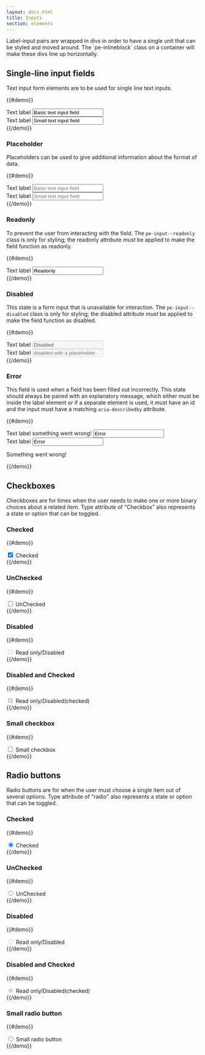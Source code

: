 ```yaml
---
layout: docs.html
title: Inputs
section: elements
---
```



<aside>
Label-input pairs are wrapped in divs in order to have a single unit that can be styled and moved around. The `pe-inlineblock` class on a container will make these divs line up horizontally.
</aside>

## Single-line input fields

Text input form elements are to be used for single line text inputs.

{{#demo}}
<div class="pe-inlineblock">
  <div class="pe-input">
    <label for="i1">Text label</label>
    <input type="text" id="i1" value="Basic text input field">
  </div>

  <div class="pe-input pe-input--small">
    <label for="i2">Text label</label>
    <input type="text" id="i2" value="Small text input field">
  </div>
</div>
{{/demo}}

### Placeholder

Placeholders can be used to give additional information about the format of data.

{{#demo}}
<div class="pe-input">
  <label for="i3">Text label</label>
  <input type="text" id="i3" placeholder="Basic text input field" value="">
</div>

<div class="pe-input pe-input--small">
  <label for="i4">Text label</label>
  <input type="text" id="i4" placeholder="Small text input field" value="">
</div>
{{/demo}}

### Readonly

To prevent the user from interacting with the field. The `pe-input--readonly` class is only for styling; the readonly attribute *must* be applied to make the field function as readonly.

{{#demo}}
<div class="pe-input pe-input--readonly">
  <label for="i5">Text label</label>
  <input type="text" id="i5" value="Readonly" readonly>
</div>
{{/demo}}

### Disabled

This state is a form input that is unavailable for interaction. The `pe-input--disabled` class is only for styling; the disabled attribute *must* be applied to make the field function as disabled.

{{#demo}}
<div class="pe-input pe-input--disabled">
  <label for="i6">Text label</label>
  <input type="text" id="i6" value="Disabled" disabled>
</div>

<div class="pe-input pe-input--disabled">
  <label for="i7">Text label</label>
  <input type="text" id="i7" placeholder="disabled with a placeholder" value="" disabled>
</div>
{{/demo}}

### Error

This field is used when a field has been filled out incorrectly. This state should always be paired with an explanatory message, which either must be inside the label element *or* if a separate element is used, it must have an id and the input must have a matching `aria-describedby` attribute.

{{#demo}}
<div class="pe-input pe-input--small pe-input--error">
  <label for="i8">Text label <span class="pe-error-text">something went wrong!</span></label>
  <input type="text" id="i8" value="Error">
</div>

<div class="pe-input pe-input--error">
  <label for="i9">Text label </label>
  <input type="text" id="i9" aria-describedby="i9-error" value="Error">
  <p id="i9-error" class="pe-error-text">Something went wrong!</p>
</div>
{{/demo}}

## Checkboxes

Checkboxes are for times when the user needs to make one or more binary choices about a related item. Type attribute of "Checkbox" also represents a state or option that can be toggled.

### Checked

{{#demo}}
  <div class="pe-checkbox pe-checkbox--checked">
    <input type="checkbox" name="Checked" id="chk1" value="" checked>
    <label for="chk1">Checked</label>
  </div>
{{/demo}}

### UnChecked

{{#demo}}
  <div class="pe-checkbox pe-checkbox--unchecked">
    <input type="checkbox" name="UnChecked" id="chk2" value="">
    <label for="chk2">UnChecked</label>
  </div>
{{/demo}}

### Disabled

{{#demo}}
  <div class="pe-checkbox pe-checkbox--disabled">
    <input type="checkbox" name="Read only/Disabled" id="chk3" value="" disabled>
    <label for="chk3">Read only/Disabled</label>
  </div>
{{/demo}}

### Disabled and Checked

{{#demo}}
 <div class="pe-checkbox pe-checkbox--disabled-checked">
    <input type="checkbox" name="Read only/Disabled (checked)" id="chk4" value="" disabled checked>
    <label for="chk4">Read only/Disabled(checked)</label>
 </div>
{{/demo}}

### Small checkbox

{{#demo}}
  <div class="pe-checkbox pe-checkbox--small">
    <input type="checkbox" name="Small checkbox" id="chk5" value="">
    <label for="chk5">Small checkbox</label>
  </div>
{{/demo}}


## Radio buttons

Radio buttons are for when the user must choose a single item out of several options. Type attribute of "radio" also represents a state or option that can be toggled.

### Checked

{{#demo}}
  <div class="pe-radio pe-radio--checked">
    <input type="radio" name="Checked" id="rad1" value="" checked>
    <label for="rad1">Checked</label>
  </div>
{{/demo}}

### UnChecked

{{#demo}}
  <div class="pe-radio pe-radio--unchecked">
    <input type="radio" name="UnChecked" id="rad2" value="">
    <label for="rad2">UnChecked</label>
  </div>
{{/demo}}

### Disabled

{{#demo}}
  <div class="pe-radio pe-radio--disabled">
    <input type="radio" name="Read only/Disabled" id="rad3" value="" disabled>
    <label for="rad3">Read only/Disabled</label>
  </div>
{{/demo}}


### Disabled and Checked

{{#demo}}
 <div class="pe-radio pe-radio--disabled-checked">
    <input type="radio" name="Read only/Disabled (checked)" id="rad4" value="" disabled checked>
    <label for="rad4">Read only/Disabled(checked)</label>
 </div>
{{/demo}}

### Small radio button

{{#demo}}
  <div class="pe-radio pe-radio--small">
    <input type="radio" name="Small" id="rad6" value="">
    <label for="rad6">Small radio button</label>
  </div>
{{/demo}}
